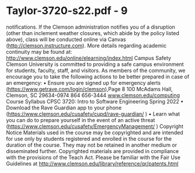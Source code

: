 # Taylor-3720-s22.pdf - 9

notifications. If the Clemson administration notifies you of a disruption (other than inclement 
weather closures, which abide by the policy listed above), class will be conducted online via 
Canvas (http://clemson.instructure.com). More details regarding academic continuity may be 
found at: http://www.clemson.edu/online/elearning/index.html 
Campus Safety
Clemson University is committed to providing a safe campus environment for students, faculty, 
staff, and visitors. As members of the community, we encourage you to take the following 
actions to be better prepared in case of an emergency: 
• Ensure you are signed up for emergency alerts (https://www.getrave.com/login/clemson),Page 8
100 McAdams Hall, Clemson, SC 29634-0974
864 656-3444
www.clemson.edu/computing
Course Syllabus
CPSC 3720: Intro to Software Engineering
Spring 2022
• Download the Rave Guardian app to your phone 
(https://www.clemson.edu/cusafety/cupd/rave-guardian/ ) 
• Learn what you can do to prepare yourself in the event of an active threat
(https://www.clemson.edu/cusafety/EmergencyManagement/ ) 
Copyright Notice
Materials used in the course may be copyrighted and are intended for use only by students 
registered and enrolled in the course for the duration of the course. They may not be retained in 
another medium or disseminated further. Copyrighted materials are provided in compliance with 
the provisions of the Teach Act. Please be familiar with the Fair Use Guidelines at 
http://www.clemson.edu/library/reference/qr/patents.html